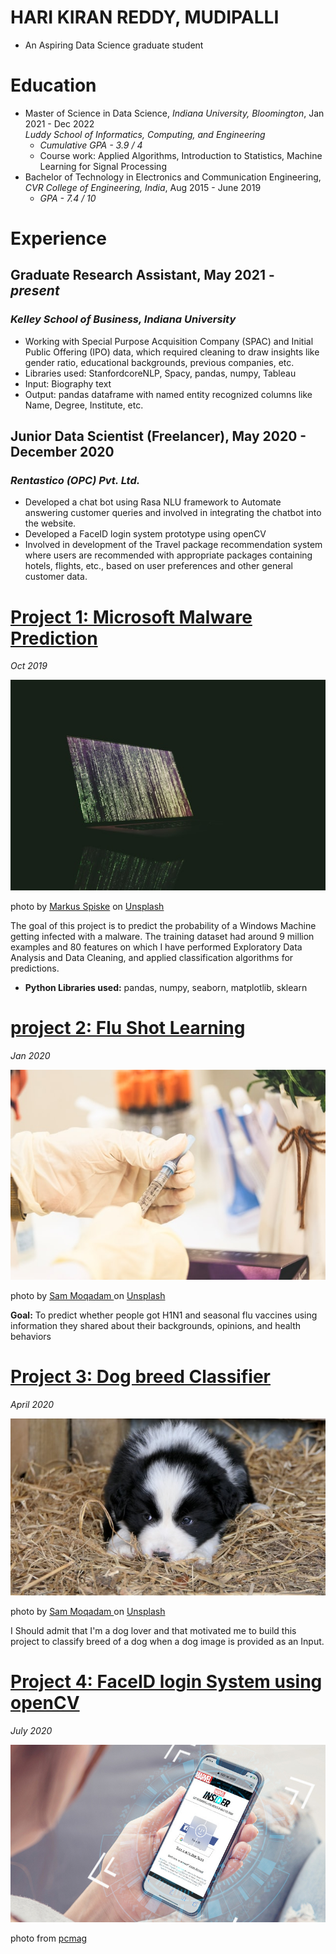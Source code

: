 # HARI KIRAN REDDY, MUDIPALLI
* An Aspiring Data Science graduate student

# Education
* Master of Science in Data Science, *Indiana University, Bloomington*, Jan 2021 - Dec 2022 <br>
  *Luddy School of Informatics, Computing, and Engineering*<br>
  - *Cumulative GPA - 3.9 / 4*
  - Course work: Applied Algorithms, Introduction to Statistics, Machine Learning for Signal Processing
* Bachelor of Technology in Electronics and Communication Engineering, *CVR College of Engineering, India*, Aug 2015 - June 2019 <br>
  - *GPA - 7.4 / 10*

# Experience
## Graduate Research Assistant, May 2021 - *present*
### *Kelley School of Business, Indiana University*
- Working with Special Purpose Acquisition Company (SPAC) and Initial Public Offering (IPO) data, which required cleaning to draw insights like gender ratio, educational backgrounds, previous companies, etc.
- Libraries used: StanfordcoreNLP, Spacy, pandas, numpy, Tableau
- Input: Biography text
- Output: pandas dataframe with named entity recognized columns like Name, Degree, Institute, etc.

## Junior Data Scientist (Freelancer),       May 2020 - December 2020
### *Rentastico (OPC) Pvt. Ltd.*
- Developed a chat bot using Rasa NLU framework to Automate answering customer queries and involved in
integrating the chatbot into the website.
- Developed a FaceID login system prototype using openCV
- Involved in development of the Travel package recommendation system where users are recommended with
appropriate packages containing hotels, flights, etc., based on user preferences and other general customer
data.

# [Project 1: Microsoft Malware Prediction](https://github.com/harikiran-mudipalli/Microsoft_Malware_Detection/blob/master/msmp.ipynb) 
*Oct 2019*

![alt_text](markus-spiske-uPXs5Vx5bIg-unsplash.jpg)

photo by <a href="https://unsplash.com/@markusspiske">Markus Spiske</a> on <a href="https://unsplash.com/photos/uPXs5Vx5bIg">Unsplash</a>

The goal of this project is to predict the probability of a Windows Machine getting infected with a malware. The training dataset had around 9 million examples and 80 features on which I have performed Exploratory Data Analysis and Data Cleaning, and applied classification algorithms for predictions.

* **Python Libraries used:** pandas, numpy, seaborn, matplotlib, sklearn

# [project 2: Flu Shot Learning](https://github.com/harikiran-mudipalli/Flu_Shot_Learning/blob/master/EDA%20and%20Cleaning.ipynb)
*Jan 2020*

![alt_text](sam-moqadam-2rrsfMN4hn8-unsplash.jpg)

photo by <a href="https://unsplash.com/@itssammoqadam">Sam Moqadam
</a> on <a href="https://unsplash.com/photos/2rrsfMN4hn8">Unsplash</a>

**Goal:** To predict whether people got H1N1 and seasonal flu vaccines using information they shared about their backgrounds, opinions, and health behaviors

# [Project 3: Dog breed Classifier](https://github.com/harikiran-mudipalli/ImageClassifierAIPND)
*April 2020*

![alt_text](andrea-lightfoot-tKWJFY4wAXE-unsplash.jpg)

photo by <a href="https://unsplash.com/@andreaelphotography">Sam Moqadam
</a> on <a href="https://unsplash.com/photos/tKWJFY4wAXE">Unsplash</a>

I Should admit that I'm a dog lover and that motivated me to build this project to classify breed of a dog when a dog image is provided as an Input.

# [Project 4: FaceID login System using openCV](https://github.com/harikiran-mudipalli/FaceID_Login_openCV)
*July 2020*

![alt_text](02BWye6H4Tdpfi9mystMgsn-1.1569492916.fit_lim.size_1600x900.jpg)

photo from <a href="https://www.pcmag.com/how-to/how-to-log-into-websites-with-face-id-on-iphone-x">pcmag</a>

